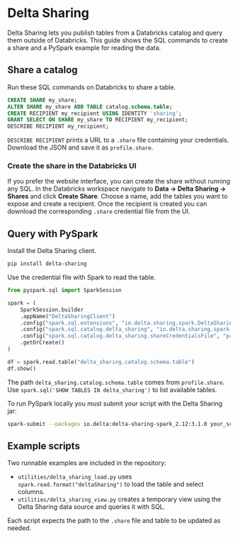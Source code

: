 # Delta Sharing

Delta Sharing lets you publish tables from a Databricks catalog and query them outside of Databricks.
This guide shows the SQL commands to create a share and a PySpark example for reading the data.

## Share a catalog

Run these SQL commands on Databricks to share a table.

```sql
CREATE SHARE my_share;
ALTER SHARE my_share ADD TABLE catalog.schema.table;
CREATE RECIPIENT my_recipient USING IDENTITY 'sharing';
GRANT SELECT ON SHARE my_share TO RECIPIENT my_recipient;
DESCRIBE RECIPIENT my_recipient;
```

`DESCRIBE RECIPIENT` prints a URL to a `.share` file containing your credentials.
Download the JSON and save it as `profile.share`.

### Create the share in the Databricks UI

If you prefer the website interface, you can create the share without running
any SQL. In the Databricks workspace navigate to **Data → Delta Sharing → Shares**
and click **Create Share**. Choose a name, add the tables you want to expose and
create a recipient. Once the recipient is created you can download the
corresponding `.share` credential file from the UI.

## Query with PySpark

Install the Delta Sharing client.

```bash
pip install delta-sharing
```

Use the credential file with Spark to read the table.

```python
from pyspark.sql import SparkSession

spark = (
    SparkSession.builder
    .appName("DeltaSharingClient")
    .config("spark.sql.extensions", "io.delta.sharing.spark.DeltaSharingSparkSessionExtension")
    .config("spark.sql.catalog.delta_sharing", "io.delta.sharing.spark.DeltaSharingCatalog")
    .config("spark.sql.catalog.delta_sharing.shareCredentialsFile", "profile.share")
    .getOrCreate()
)

df = spark.read.table("delta_sharing.catalog.schema.table")
df.show()
```

The path `delta_sharing.catalog.schema.table` comes from `profile.share`.
Use `spark.sql('SHOW TABLES IN delta_sharing')` to list available tables.


To run PySpark locally you must submit your script with the Delta Sharing jar:

```bash
spark-submit --packages io.delta:delta-sharing-spark_2.12:3.1.0 your_script.py
```

## Example scripts

Two runnable examples are included in the repository:

* `utilities/delta_sharing_load.py` uses `spark.read.format("deltaSharing")` to load the table and select columns.
* `utilities/delta_sharing_view.py` creates a temporary view using the Delta Sharing data source and queries it with SQL.

Each script expects the path to the `.share` file and table to be updated as needed.
